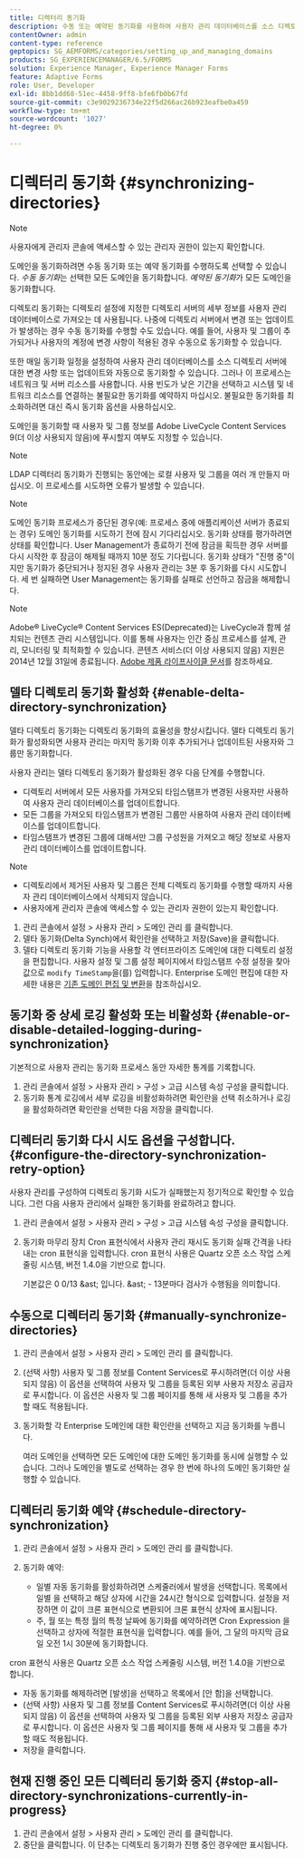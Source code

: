 ```yaml
---
title: 디렉터리 동기화
description: 수동 또는 예약된 동기화를 사용하여 사용자 관리 데이터베이스를 소스 디렉토리 서버의 변경 사항과 동기화하는 방법에 대해 알아봅니다.
contentOwner: admin
content-type: reference
geptopics: SG_AEMFORMS/categories/setting_up_and_managing_domains
products: SG_EXPERIENCEMANAGER/6.5/FORMS
solution: Experience Manager, Experience Manager Forms
feature: Adaptive Forms
role: User, Developer
exl-id: 8bb1dd68-51ec-4458-9ff8-bfe6fb0b67fd
source-git-commit: c3e9029236734e22f5d266ac26b923eafbe0a459
workflow-type: tm+mt
source-wordcount: '1027'
ht-degree: 0%

---
```


# 디렉터리 동기화 {#synchronizing-directories}

>[!NOTE]
> 
> 사용자에게 관리자 콘솔에 액세스할 수 있는 관리자 권한이 있는지 확인합니다.

도메인을 동기화하려면 수동 동기화 또는 예약 동기화를 수행하도록 선택할 수 있습니다. *수동 동기화*&#x200B;는 선택한 모든 도메인을 동기화합니다. *예약된 동기화*&#x200B;가 모든 도메인을 동기화합니다.

디렉토리 동기화는 디렉토리 설정에 지정한 디렉토리 서버의 세부 정보를 사용자 관리 데이터베이스로 가져오는 데 사용됩니다. 나중에 디렉토리 서버에서 변경 또는 업데이트가 발생하는 경우 수동 동기화를 수행할 수도 있습니다. 예를 들어, 사용자 및 그룹이 추가되거나 사용자의 계정에 변경 사항이 적용된 경우 수동으로 동기화할 수 있습니다.

또한 매일 동기화 일정을 설정하여 사용자 관리 데이터베이스를 소스 디렉토리 서버에 대한 변경 사항 또는 업데이트와 자동으로 동기화할 수 있습니다. 그러나 이 프로세스는 네트워크 및 서버 리소스를 사용합니다. 사용 빈도가 낮은 기간을 선택하고 시스템 및 네트워크 리소스를 연결하는 불필요한 동기화를 예약하지 마십시오. 불필요한 동기화를 최소화하려면 대신 즉시 동기화 옵션을 사용하십시오.

도메인을 동기화할 때 사용자 및 그룹 정보를 Adobe LiveCycle Content Services 9(더 이상 사용되지 않음)에 푸시할지 여부도 지정할 수 있습니다.

>[!NOTE]
>
>LDAP 디렉터리 동기화가 진행되는 동안에는 로컬 사용자 및 그룹을 여러 개 만들지 마십시오. 이 프로세스를 시도하면 오류가 발생할 수 있습니다.

>[!NOTE]
>
>도메인 동기화 프로세스가 중단된 경우(예: 프로세스 중에 애플리케이션 서버가 종료되는 경우) 도메인 동기화를 시도하기 전에 잠시 기다리십시오. 동기화 상태를 평가하려면 상태를 확인합니다. User Management가 종료하기 전에 잠금을 획득한 경우 서버를 다시 시작한 후 잠금이 해제될 때까지 10분 정도 기다립니다. 동기화 상태가 &quot;진행 중&quot;이지만 동기화가 중단되거나 정지된 경우 사용자 관리는 3분 후 동기화를 다시 시도합니다. 세 번 실패하면 User Management는 동기화를 실패로 선언하고 잠금을 해제합니다.

>[!NOTE]
>
>Adobe® LiveCycle® Content Services ES(Deprecated)는 LiveCycle과 함께 설치되는 컨텐츠 관리 시스템입니다. 이를 통해 사용자는 인간 중심 프로세스를 설계, 관리, 모니터링 및 최적화할 수 있습니다. 콘텐츠 서비스(더 이상 사용되지 않음) 지원은 2014년 12월 31일에 종료됩니다. [Adobe 제품 라이프사이클 문서](https://www.adobe.com/support/products/enterprise/eol/eol_matrix.html)를 참조하세요.

## 델타 디렉토리 동기화 활성화 {#enable-delta-directory-synchronization}

델타 디렉토리 동기화는 디렉토리 동기화의 효율성을 향상시킵니다. 델타 디렉토리 동기화가 활성화되면 사용자 관리는 마지막 동기화 이후 추가되거나 업데이트된 사용자와 그룹만 동기화합니다.

사용자 관리는 델타 디렉토리 동기화가 활성화된 경우 다음 단계를 수행합니다.

* 디렉토리 서버에서 모든 사용자를 가져오되 타임스탬프가 변경된 사용자만 사용하여 사용자 관리 데이터베이스를 업데이트합니다.
* 모든 그룹을 가져오되 타임스탬프가 변경된 그룹만 사용하여 사용자 관리 데이터베이스를 업데이트합니다.
* 타임스탬프가 변경된 그룹에 대해서만 그룹 구성원을 가져오고 해당 정보로 사용자 관리 데이터베이스를 업데이트합니다.

>[!NOTE]
>
>* 디렉토리에서 제거된 사용자 및 그룹은 전체 디렉토리 동기화를 수행할 때까지 사용자 관리 데이터베이스에서 삭제되지 않습니다.
>* 사용자에게 관리자 콘솔에 액세스할 수 있는 관리자 권한이 있는지 확인합니다.

1. 관리 콘솔에서 설정 > 사용자 관리 > 도메인 관리 를 클릭합니다.
1. 델타 동기화(Delta Synch)에서 확인란을 선택하고 저장(Save)을 클릭합니다.
1. 델타 디렉토리 동기화 기능을 사용할 각 엔터프라이즈 도메인에 대한 디렉토리 설정을 편집합니다. 사용자 설정 및 그룹 설정 페이지에서 타임스탬프 수정 설정을 찾아 값으로 `modify TimeStamp`을(를) 입력합니다. Enterprise 도메인 편집에 대한 자세한 내용은 [기존 도메인 편집 및 변환](/help/forms/using/admin-help/editing-converting-existing-domains.md#editing-and-converting-existing-domains)을 참조하십시오.

## 동기화 중 상세 로깅 활성화 또는 비활성화 {#enable-or-disable-detailed-logging-during-synchronization}

기본적으로 사용자 관리는 동기화 프로세스 동안 자세한 통계를 기록합니다.

1. 관리 콘솔에서 설정 > 사용자 관리 > 구성 > 고급 시스템 속성 구성을 클릭합니다.
1. 동기화 통계 로깅에서 세부 로깅을 비활성화하려면 확인란을 선택 취소하거나 로깅을 활성화하려면 확인란을 선택한 다음 저장을 클릭합니다.

## 디렉터리 동기화 다시 시도 옵션을 구성합니다. {#configure-the-directory-synchronization-retry-option}

사용자 관리를 구성하여 디렉토리 동기화 시도가 실패했는지 정기적으로 확인할 수 있습니다. 그런 다음 사용자 관리에서 실패한 동기화를 완료하려고 합니다.

1. 관리 콘솔에서 설정 > 사용자 관리 > 구성 > 고급 시스템 속성 구성을 클릭합니다.
1. 동기화 마무리 장치 Cron 표현식에서 사용자 관리 재시도 동기화 실패 간격을 나타내는 cron 표현식을 입력합니다. cron 표현식 사용은 Quartz 오픈 소스 작업 스케줄링 시스템, 버전 1.4.0을 기반으로 합니다.

   기본값은 0 0/13 &amp;ast; 입니다. &amp;ast; - 13분마다 검사가 수행됨을 의미합니다.

## 수동으로 디렉터리 동기화 {#manually-synchronize-directories}

1. 관리 콘솔에서 설정 > 사용자 관리 > 도메인 관리 를 클릭합니다.
1. (선택 사항) 사용자 및 그룹 정보를 Content Services로 푸시하려면(더 이상 사용되지 않음) 이 옵션을 선택하여 사용자 및 그룹을 등록된 외부 사용자 저장소 공급자로 푸시합니다. 이 옵션은 사용자 및 그룹 페이지를 통해 새 사용자 및 그룹을 추가할 때도 적용됩니다.
1. 동기화할 각 Enterprise 도메인에 대한 확인란을 선택하고 지금 동기화를 누릅니다.

   여러 도메인을 선택하면 모든 도메인에 대한 도메인 동기화를 동시에 실행할 수 있습니다. 그러나 도메인을 별도로 선택하는 경우 한 번에 하나의 도메인 동기화만 실행할 수 있습니다.

## 디렉터리 동기화 예약 {#schedule-directory-synchronization}

1. 관리 콘솔에서 설정 > 사용자 관리 > 도메인 관리 를 클릭합니다.
1. 동기화 예약:

   * 일별 자동 동기화를 활성화하려면 스케줄러에서 발생을 선택합니다. 목록에서 일별 을 선택하고 해당 상자에 시간을 24시간 형식으로 입력합니다. 설정을 저장하면 이 값이 크론 표현식으로 변환되어 크론 표현식 상자에 표시됩니다.
   * 주, 월 또는 특정 월의 특정 날짜에 동기화를 예약하려면 Cron Expression 을 선택하고 상자에 적절한 표현식을 입력합니다. 예를 들어, 그 달의 마지막 금요일 오전 1시 30분에 동기화합니다.

cron 표현식 사용은 Quartz 오픈 소스 작업 스케줄링 시스템, 버전 1.4.0을 기반으로 합니다.

* 자동 동기화를 해제하려면 [발생]을 선택하고 목록에서 [안 함]을 선택합니다.
* (선택 사항) 사용자 및 그룹 정보를 Content Services로 푸시하려면(더 이상 사용되지 않음) 이 옵션을 선택하여 사용자 및 그룹을 등록된 외부 사용자 저장소 공급자로 푸시합니다. 이 옵션은 사용자 및 그룹 페이지를 통해 새 사용자 및 그룹을 추가할 때도 적용됩니다.
* 저장을 클릭합니다.

## 현재 진행 중인 모든 디렉터리 동기화 중지 {#stop-all-directory-synchronizations-currently-in-progress}

1. 관리 콘솔에서 설정 > 사용자 관리 > 도메인 관리 를 클릭합니다.
1. 중단을 클릭합니다. 이 단추는 디렉토리 동기화가 진행 중인 경우에만 표시됩니다.
